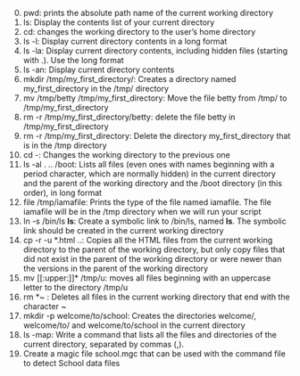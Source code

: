0. pwd: prints the absolute path name of the current working directory
1. ls: Display the contents list of your current directory
2. cd: changes the working directory to the user’s home directory
3. ls -l: Display current directory contents in a long format
4. ls -la: Display current directory contents, including hidden files (starting with .). Use the long format
5. ls -an: Display current directory contents
6. mkdir /tmp/my_first_directory/: Creates a directory named my_first_directory in the /tmp/ directory
7. mv /tmp/betty /tmp/my_first_directory: Move the file betty from /tmp/ to /tmp/my_first_directory
8. rm -r /tmp/my_first_directory/betty: delete the file betty in /tmp/my_first_directory
9. rm -r /tmp/my_first_directory: Delete the directory my_first_directory that is in the /tmp directory
10. cd -: Changes the working directory to the previous one
11. ls -al . .. /boot: Lists all files (even ones with names beginning with a period character, which are normally hidden) in the current directory and the parent of the working directory and the /boot directory (in this order), in long format
12. file /tmp/iamafile: Prints the type of the file named iamafile. The file iamafile will be in the /tmp directory when we will run your script
13. ln -s /bin/ls __ls__: Create a symbolic link to /bin/ls, named __ls__. The symbolic link should be created in the current working directory
14. cp -r -u *.html ..: Copies all the HTML files from the current working directory to the parent of the working directory, but only copy files that did not exist in the parent of the working directory or were newer than the versions in the parent of the working directory
15. mv [[:upper:]]* /tmp/u: moves all files beginning with an uppercase letter to the directory /tmp/u
16. rm *~ : Deletes all files in the current working directory that end with the character ~
17. mkdir -p welcome/to/school: Creates the directories welcome/, welcome/to/ and welcome/to/school in the current directory
18. ls -map: Write a command that lists all the files and directories of the current directory, separated by commas (,).
19.   Create a magic file school.mgc that can be used with the command file to detect School data files

